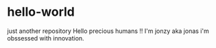 # hello-world
just another repository
Hello precious humans !!
I'm jonzy aka jonas i'm obssessed with innovation.

